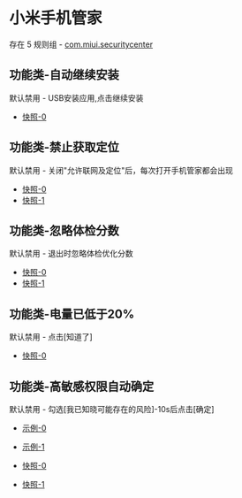 # 小米手机管家

存在 5 规则组 - [com.miui.securitycenter](/src/apps/com.miui.securitycenter.ts)

## 功能类-自动继续安装

默认禁用 - USB安装应用,点击继续安装

- [快照-0](https://i.gkd.li/i/13269875)

## 功能类-禁止获取定位

默认禁用 - 关闭"允许联网及定位"后，每次打开手机管家都会出现

- [快照-0](https://i.gkd.li/i/13474517)
- [快照-1](https://i.gkd.li/i/13476592)

## 功能类-忽略体检分数

默认禁用 - 退出时忽略体检优化分数

- [快照-0](https://i.gkd.li/i/13474504)
- [快照-1](https://i.gkd.li/i/13476770)

## 功能类-电量已低于20%

默认禁用 - 点击[知道了]

- [快照-0](https://i.gkd.li/i/14468423)

## 功能类-高敏感权限自动确定

默认禁用 - 勾选[我已知晓可能存在的风险]-10s后点击[确定]

- [示例-0](https://m.gkd.li/57941037/e9672ccd-8dd1-4060-bdbe-52bb355d404f)
- [示例-1](https://m.gkd.li/57941037/1f2a118a-db2a-448d-a95d-f10d746b72e3)

- [快照-0](https://i.gkd.li/i/14965657)
- [快照-1](https://i.gkd.li/i/14965656)
